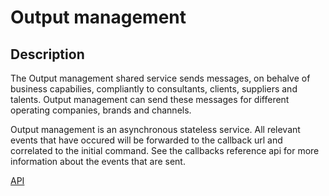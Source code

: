 # Output management

## Description

The Output management shared service sends messages, on behalve of business capabilies, compliantly to consultants, clients, suppliers and talents. Output management can send these messages for different operating companies, brands and channels.

Output management is an asynchronous stateless service. All relevant events that have occured will be forwarded to the callback url and correlated to the initial command. See the callbacks reference api for more information about the events that are sent.

[API](./product.openapi.yml)
